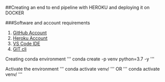 ##Creating an end to end pipeline with HEROKU and deploying it on DOCKER

###Software and account requirements
1. [GitHub Account](https://github.com/)
2. [Heroku Account](https://dashboard.heroku.com/login)
3. [VS Code IDE](https://code.visualstudio.com/download)
4. [GIT cli](https://git-scm.com/downloads)


Creating conda environment
'''
conda create -p venv python=3.7 -y
'''

Activate the environment
'''
conda activate venv/
'''
OR
'''
conda activate venv/
'''


